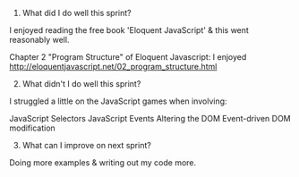 1) What did I do well this sprint?

I enjoyed reading the free book 'Eloquent JavaScript' & this went reasonably well.

Chapter 2 "Program Structure" of Eloquent Javascript:
I enjoyed http://eloquentjavascript.net/02_program_structure.html


2) What didn't I do well this sprint?

I struggled a little on the JavaScript games when involving:

JavaScript Selectors
JavaScript Events
Altering the DOM
Event-driven DOM modification


3) What can I improve on next sprint?

Doing more examples & writing out my code more.



